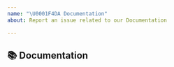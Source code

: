 ```yaml
---
name: "\U0001F4DA Documentation"
about: Report an issue related to our Documentation

---
```


## 📚 Documentation
<!-- A clear description of what content in Documentation is an issue. It could be connected with general https://immunarch.com/ website, or with particular tutorial https://immunarch.com/articles/ -->

